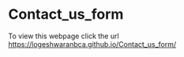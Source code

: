 # Contact_us_form 
To view this webpage click the url
 https://logeshwaranbca.github.io/Contact_us_form/
